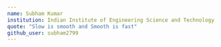 ```yaml
---
name: Subham Kumar
institution: Indian Institute of Engineering Science and Technology
quote: "Slow is smooth and Smooth is fast"
github_user: subham2799
---
```


